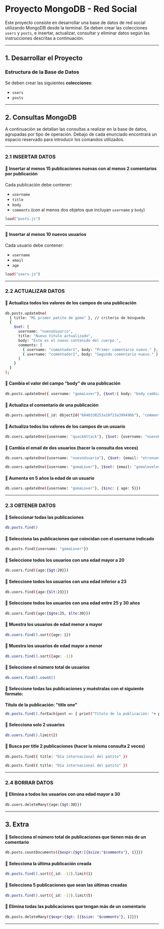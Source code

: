 
# Proyecto MongoDB - Red Social

Este proyecto consiste en desarrollar una base de datos de red social utilizando MongoDB desde la terminal. Se deben crear las colecciones `users` y `posts`, e insertar, actualizar, consultar y eliminar datos según las instrucciones descritas a continuación.

---

## 1. Desarrollar el Proyecto

### Estructura de la Base de Datos

Se deben crear las siguientes **colecciones**:

- `users`
- `posts`

---

## 2. Consultas MongoDB

A continuación se detallan las consultas a realizar en la base de datos, agrupadas por tipo de operación. Debajo de cada enunciado encontrará un espacio reservado para introducir los comandos utilizados.

---

### 2.1 INSERTAR DATOS

#### 📌 Insertar al menos 15 publicaciones nuevas con al menos 2 comentarios por publicación

Cada publicación debe contener:
- `username`
- `title`
- `body`
- `comments` (con al menos dos objetos que incluyan `username` y `body`)

```bash
load("posts.js")
```

---

#### 📌 Insertar al menos 10 nuevos usuarios

Cada usuario debe contener:
- `username`
- `email`
- `age`

```bash
load("users.js")
```

---

### 2.2 ACTUALIZAR DATOS


#### 📌 Actualiza todos los valores de los campos de una publicación

```bash
db.posts.updateOne(
  { title: "Mi primer patito de goma" }, // criterio de búsqueda
  {
    $set: {
      username: "nuevoUsuario",
      title: "Nuevo título actualizado",
      body: "Este es el nuevo contenido del cuerpo.",
      comments: [
        { username: "comentador1", body: "Primer comentario nuevo." },
        { username: "comentador2", body: "Segundo comentario nuevo." }
      ]
    }
  }
);

```

#### 📌 Cambia el valor del campo “body” de una publicación

```bash
db.posts.updateOne({ username: "gomaLover"}, {$set:{ body: "body cambiado en esta publicación"}})
```

#### 📌 Actualiza el comentario de una publicación

```bash
db.posts.updateOne({_id: ObjectId("6840338253a10f23a399490b"), "comments.username":"gomaLover"},{$set:{"comments.$.body":"¡Comentario actualizado!"}})
```

#### 📌 Actualiza todos los valores de los campos de un usuario

```bash
db.users.updateOne({username: "quackAttack"}, {$set: {username: "nuevoUsuario", email: "nuevoemail@mail.com", age: 35}})
```

#### 📌 Cambia el email de dos usuarios (hacer la consulta dos veces)

```bash
db.users.updateOne({username: "nuevoUsuario"}, {$set: {email: "otronuevomail@mail.com"}})

db.users.updateOne({username: "gomaLover"}, {$set: {email: "gomalovelovelover@mail.com"}})
```

#### 📌 Aumenta en 5 años la edad de un usuario

```bash
db.users.updateOne({username: "gomaLover"}, {$inc: { age: 5}})
```

---

### 2.3 OBTENER DATOS

#### 📌 Seleccionar todas las publicaciones

```bash
db.posts.find()
```

#### 📌 Selecciona las publicaciones que coincidan con el username indicado

```bash
db.posts.find({username: "gomaLover"})
```

#### 📌 Seleccione todos los usuarios con una edad mayor a 20

```bash
db.users.find({age:{$gt:20}})
```

#### 📌 Seleccione todos los usuarios con una edad inferior a 23

```bash
db.users.find({age:{$lt:23}})
```

#### 📌 Seleccione todos los usuarios con una edad entre 25 y 30 años

```bash
db.users.find({age:{$gte:25, $lte:30}})
```

#### 📌 Muestra los usuarios de edad menor a mayor

```bash
db.users.find().sort({age: 1})
```

#### 📌 Muestra los usuarios de edad mayor a menor

```bash
db.users.find().sort({age: -1})
```

#### 📌 Seleccione el número total de usuarios

```bash
db.users.find().count()
```

#### 📌 Seleccione todas las publicaciones y muéstralas con el siguiente formato:  
**Título de la publicación: "title one"**

```bash
db.posts.find().forEach(post => { print("Título de la publicación: "+ post.title)})
```

#### 📌 Selecciona solo 2 usuarios

```bash
db.users.find().limit(2)
```

#### 📌 Busca por title 2 publicaciones (hacer la misma consulta 2 veces)

```bash
db.posts.find({ title: "Día internacional del patito" })

db.posts.find({ title: "Día internacional del patito" })
```

---

### 2.4 BORRAR DATOS

#### 📌 Elimina a todos los usuarios con una edad mayor a 30

```bash
db.users.deleteMany({age:{$gt:30}})
```

---

## 3. Extra

#### 📌 Selecciona el número total de publicaciones que tienen más de un comentario

```bash
db.posts.countDocuments({$expr:{$gt:[{$size:"$comments"}, 1]}})
```

#### 📌 Selecciona la última publicación creada

```bash
db.posts.find().sort({_id: -1}).limit(1)
```

#### 📌 Selecciona 5 publicaciones que sean las últimas creadas

```bash
db.posts.find().sort({_id: -1}).limit(5)
```

#### 📌 Elimina todas las publicaciones que tengan más de un comentario

```bash
db.posts.deleteMany({$expr:{$gt: [{$size: "$comments"}, 1]}})
```

---
